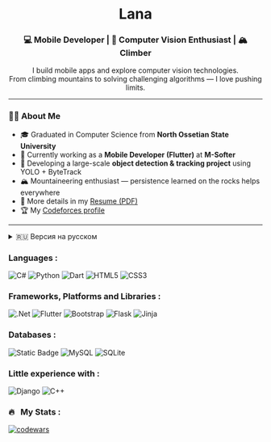 <!--
<h1 align="center">Hi there, I'm Lana
<img src="https://github.com/blackcater/blackcater/raw/main/images/Hi.gif" height="32"/></h1>
<h3 align="center">Computer science student</h3>

Учусь на 4 курсе в СОГУ, увлекаюсь альпинизмом, программирую, иногда участвую в различных олимпиадах. Подробнее можете почитать в моем резюме  
[Моё резюме](https://github.com/Lana-Dzuceva/Lana-Dzuceva/files/15051163/default.pdf)  
[Мой профиль на codeforces](https://codeforces.com/profile/That_Woman)

<h1 align="center">
  🚀 Turning ideas into code, one commit at a time
  <img src="https://github.com/blackcater/blackcater/raw/main/images/Hi.gif" height="32"/>
</h1>
-->

<h1 align="center">
  Lana
</h1>

<h3 align="center">💻 Mobile Developer | 🧠 Computer Vision Enthusiast | 🏔 Climber</h3>

<p align="center">
  I build mobile apps and explore computer vision technologies.<br>
  From climbing mountains to solving challenging algorithms — I love pushing limits.
</p>

---

### 👩‍💻 About Me
- 🎓 Graduated in Computer Science from **North Ossetian State University**  
- 💼 Currently working as a **Mobile Developer (Flutter)** at **M-Softer**  
- 🤖 Developing a large-scale **object detection & tracking project** using YOLO + ByteTrack  
- 🏔 Mountaineering enthusiast — persistence learned on the rocks helps everywhere  
- 📄 More details in my [Resume (PDF)](https://github.com/Lana-Dzuceva/Lana-Dzuceva/files/15051163/default.pdf)  
- 🏆 My [Codeforces profile](https://codeforces.com/profile/That_Woman)  

---

<details>
<summary>🇷🇺 Версия на русском</summary>




### 👩‍💻 Обо мне
- 🎓 Выпускница факультета **Прикладной информатики** СОГУ  
- 💼 Работаю мобильным разработчиком (**Flutter**) в компании **M-Softer**  
- 🤖 Делаю крупный проект по **распознаванию и трекингу объектов** (YOLO + ByteTrack)  
- 🏔 Увлекаюсь альпинизмом — упорство и концентрация с гор помогают везде  
- 📄 Подробнее — в моём [резюме (PDF)](https://github.com/Lana-Dzuceva/Lana-Dzuceva/files/15051163/default.pdf)  
- 🏆 Мой [профиль на Codeforces](https://codeforces.com/profile/That_Woman)  

</details>




### Languages :
![C#](https://img.shields.io/badge/c%23-%23239120.svg?style=for-the-badge&logo=c-sharp&logoColor=white)
![Python](https://img.shields.io/badge/python-3670A0?style=for-the-badge&logo=python&logoColor=ffdd54)
![Dart](https://img.shields.io/badge/dart-%230175C2.svg?style=for-the-badge&logo=dart&logoColor=white)
![HTML5](https://img.shields.io/badge/html5-%23E34F26.svg?style=for-the-badge&logo=html5&logoColor=white)
![CSS3](https://img.shields.io/badge/css3-%231572B6.svg?style=for-the-badge&logo=css3&logoColor=white)  

### Frameworks, Platforms and Libraries :
![.Net](https://img.shields.io/badge/.NET-5C2D91?style=for-the-badge&logo=.net&logoColor=white)
![Flutter](https://img.shields.io/badge/Flutter-%2302569B.svg?style=for-the-badge&logo=Flutter&logoColor=white)
![Bootstrap](https://img.shields.io/badge/bootstrap-%238511FA.svg?style=for-the-badge&logo=bootstrap&logoColor=white)
![Flask](https://img.shields.io/badge/flask-%23000.svg?style=for-the-badge&logo=flask&logoColor=white)
![Jinja](https://img.shields.io/badge/jinja-white.svg?style=for-the-badge&logo=jinja&logoColor=black)  

### Databases :
![Static Badge](https://img.shields.io/badge/DuckDB-black?style=for-the-badge&logo=duckdb)
![MySQL](https://img.shields.io/badge/mysql-%2300f.svg?style=for-the-badge&logo=mysql&logoColor=white)
![SQLite](https://img.shields.io/badge/sqlite-%2307405e.svg?style=for-the-badge&logo=sqlite&logoColor=white)
<!--
IDEs/Editors  
![Android Studio](https://img.shields.io/badge/Android%20Studio-3DDC84.svg?style=for-the-badge&logo=android-studio&logoColor=white)
![CLion](https://img.shields.io/badge/CLion-black?style=for-the-badge&logo=clion&logoColor=white)
![PyCharm](https://img.shields.io/badge/pycharm-143?style=for-the-badge&logo=pycharm&logoColor=black&color=black&labelColor=green)
![Visual Studio Code](https://img.shields.io/badge/Visual%20Studio%20Code-0078d7.svg?style=for-the-badge&logo=visual-studio-code&logoColor=white)
![Visual Studio](https://img.shields.io/badge/Visual%20Studio-5C2D91.svg?style=for-the-badge&logo=visual-studio&logoColor=white)  

Hosting  
![Heroku](https://img.shields.io/badge/heroku-%23430098.svg?style=for-the-badge&logo=heroku&logoColor=white)
![Netlify](https://img.shields.io/badge/netlify-%23000000.svg?style=for-the-badge&logo=netlify&logoColor=#00C7B7)
-->
### Little experience with :
![Django](https://img.shields.io/badge/django-%23092E20.svg?style=for-the-badge&logo=django&logoColor=white)
![C++](https://img.shields.io/badge/c++-%2300599C.svg?style=for-the-badge&logo=c%2B%2B&logoColor=white)  
<!--
Other  
![Postman](https://img.shields.io/badge/Postman-FF6C37?style=for-the-badge&logo=postman&logoColor=white)
![Trello](https://img.shields.io/badge/Trello-%23026AA7.svg?style=for-the-badge&logo=Trello&logoColor=white)
![GitHub](https://img.shields.io/badge/github-%23121011.svg?style=for-the-badge&logo=github&logoColor=white)
![Codeforces](https://img.shields.io/badge/Codeforces-445f9d?style=for-the-badge&logo=Codeforces&logoColor=white)
![CodePen](https://img.shields.io/badge/Codepen-000000?style=for-the-badge&logo=codepen&logoColor=white)
![Google Drive](https://img.shields.io/badge/Google%20Drive-4285F4?style=for-the-badge&logo=googledrive&logoColor=white)  
-->
### 🔥 &nbsp; My Stats :
[![codewars](https://www.codewars.com/users/Lana_Warrior/badges/large)](https://www.codewars.com/users/Lana_Warrior)   


  
<!--
![Codeforces Badge](https://codeforces-readme-stats.vercel.app/api/badge?username=That_Woman)  
[![Codeforces Stats](https://codeforces-readme-stats.vercel.app/api/card?username=That_Woman)](https://codeforces.com/profile/That_Woman)
Немного аналитики моей активности, сейчас коммитов стало совсем мало, так как для работы использую гитлаб  
[![GitHub Streak](https://streak-stats.demolab.com?user=Lana-Dzuceva&theme=gruvbox)](https://git.io/streak-stats)  
![](http://github-profile-summary-cards.vercel.app/api/cards/stats?username=Lana-Dzuceva&theme=gruvbox)    

**Lana-Dzuceva/Lana-Dzuceva** is a ✨ _special_ ✨ repository because its `README.md` (this file) appears on your GitHub profile.

Here are some ideas to get you started:

- 🔭 I’m currently working on ...
- 🌱 I’m currently learning ...
- 👯 I’m looking to collaborate on ...
- 🤔 I’m looking for help with ...
- 💬 Ask me about ...
- 📫 How to reach me: ...
- 😄 Pronouns: ...
- ⚡ Fun fact: ...
-->
